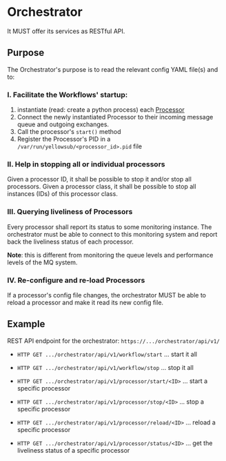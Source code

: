 # Orchestrator

It MUST offer its services as RESTful API.


## Purpose

The Orchestrator's purpose is to read the relevant config YAML file(s) and to:

### I. Facilitate the Workflows' startup: 

1. instantiate (read: create a python process) each [Processor](/docs/Glossary#Processor)
2. Connect the newly instantiated Processor to their incoming message queue and outgoing exchanges.
3. Call the processor's `start()` method
4. Register the Processor's PID in a `/var/run/yellowsub/<processor_id>.pid` file

### II. Help in stopping all or individual processors

Given a processor ID, it shall be possible to stop it and/or stop all processors.
Given  a processor class, it shall be possible to stop all instances (IDs) of this processor class.

### III. Querying liveliness of Processors

Every processor shall report its status to some monitoring instance. The orchestrator must be able to connect to this monitoring 
system and report back the liveliness status of each processor.

**Note**: this is different from monitoring the queue levels and performance levels of the MQ system.


### IV. Re-configure and re-load Processors
  
If a processor's config file changes, the orchestrator MUST be able to reload a processor and make it read its new config
file.

## Example


REST API endpoint for the orchestrator: ``https://.../orchestrator/api/v1/``


* ``HTTP GET .../orchestrator/api/v1/workflow/start`` ... start it all
* ``HTTP GET .../orchestrator/api/v1/workflow/stop``  ... stop  it all

* ``HTTP GET .../orchestrator/api/v1/processor/start/<ID>`` ... start a specific processor 
* ``HTTP GET .../orchestrator/api/v1/processor/stop/<ID>`` ...  stop a specific processor 
* ``HTTP GET .../orchestrator/api/v1/processor/reload/<ID>`` ... reload a specific processor

* ``HTTP GET .../orchestrator/api/v1/processor/status/<ID>`` ... get the liveliness status of a specific processor 


